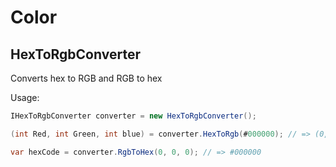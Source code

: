 # Color
## HexToRgbConverter
Converts hex to RGB and RGB to hex

Usage:

```c#
IHexToRgbConverter converter = new HexToRgbConverter();

(int Red, int Green, int blue) = converter.HexToRgb(#000000); // => (0, 0, 0)

var hexCode = converter.RgbToHex(0, 0, 0); // => #000000

```